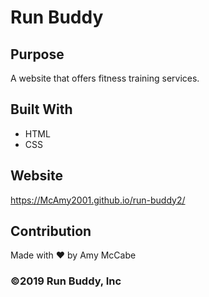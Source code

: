 # Run Buddy

## Purpose
A website that offers fitness training services.

## Built With
* HTML
* CSS

## Website
https://McAmy2001.github.io/run-buddy2/

## Contribution
Made with ❤️ by Amy McCabe

### ©️2019 Run Buddy, Inc 
